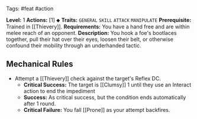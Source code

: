 Tags: #feat #action

**Level:** 1
**Actions:** [1] ⬥
**Traits:** `GENERAL` `SKILL` `ATTACK` `MANIPULATE`
**Prerequisite:** Trained in [[Thievery]].
**Requirements:** You have a hand free and are within melee reach of an opponent.
**Description:** You hook a foe's bootlaces together, pull their hat over their eyes, loosen their belt, or otherwise confound their mobility through an underhanded tactic.
## Mechanical Rules

- Attempt a [[Thievery]] check against the target's Reflex DC.  
	- **Critical Success:** The target is [[Clumsy]] 1 until they use an Interact action to end the impediment  
	- **Success:** As critical success, but the condition ends automatically after 1 round.  
	- **Critical Failure:** You fall [[Prone]] as your attempt backfires.